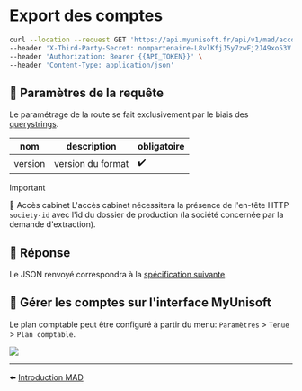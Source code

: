 # Export des comptes

```bash
curl --location --request GET 'https://api.myunisoft.fr/api/v1/mad/accounts?version=1.0.0' \
--header 'X-Third-Party-Secret: nompartenaire-L8vlKfjJ5y7zwFj2J49xo53V' \
--header 'Authorization: Bearer {{API_TOKEN}}' \
--header 'Content-Type: application/json'
```

## 🔧 Paramètres de la requête

Le paramétrage de la route se fait exclusivement par le biais des [querystrings](https://en.wikipedia.org/wiki/Query_string). 

| nom | description | obligatoire |
| --- | --- | --- |
| version | version du format | ✔️ |

> [!IMPORTANT]
> 🔹 Accès cabinet 
> L'accès cabinet nécessitera la présence de l'en-tête HTTP `society-id` avec l'id du dossier de production (la société concernée par la demande d'extraction).

## 🔬 Réponse

Le JSON renvoyé correspondra à la [spécification suivante](../specs/v1.0.0/account.md).

## 💬 Gérer les comptes sur l'interface MyUnisoft

Le plan comptable peut être configuré à partir du menu: `Paramètres` > `Tenue` > `Plan comptable`.

![](../../docs/images/plan_comptable.PNG)

---

⬅️ [Introduction MAD](../introduction.md)
